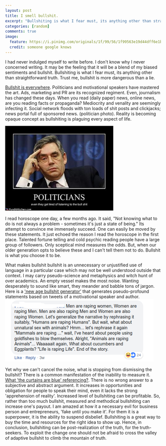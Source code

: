 ```yaml
---
layout: post
title: I smell bullshit.
excerpt: "Bullshiting is what I fear must, its anything other than straightforward truth. Trust me, bullshit is more dangerous than a lie."
categories: [random]
comments: true
image:
  feature: https://i.pinimg.com/originals/1f/99/56/1f99563e19d44dff6e1baa3a6cc58106.jpg
  credit: someone google knows
---
```



I had never indulged myself to write before. I don't know why I never concerned writing.  It may be the feeling that it will be a blend of my biased sentiments and bullshit. Bullshiting is what I fear must, its anything other than straightforward truth. Trust me, bullshit is more dangerous than a lie.

[Bullshit is everywhere](https://www.youtube.com/watch?v=XPrRxhYJMkQ&t=182s). Politicians and motivational speakers have mastered the art.  Ads, marketing and PR are its recognized regiment. Even, journalism has changed these days. When you read (daily paper) news, online news, are you reading facts or propaganda? Mediocrity and venality are seemingly infecting it.  Social network floods with ton loads of shit posts and clickjacks; news portal full of sponsored news. (politician photo). Reality is becoming opaque concept as bullshiting is plaguing every aspect of life.

![Politicians Bullshit](/img/bullshit/bullshit.jpg)

I read horoscope one day, a few months ago. It said, "Not knowing what to do is not always a problem - sometimes it's just a state of being." Its attempt to convince me immensely succeed.  One can easily be moved by these statements. It just echoed the reason I read the horoscope in the first place.  Talented fortune telling and cold psychic reading people have a large group of followers. Only sceptical mind measures the odds. But, when our older generation opts to believe these and I can't tell them not to do. Bullshit is what you choose it to be.

What makes bullshit bullshit is an unnecessary or unjustified use of language in a particular case which may not be well understood outside that context. I may carry pseudo-science and metaphysics and witch hunt of over academics.  An empty vessel makes the most noise. Wanting desperately to sound like smart, they meander and babble tons of jargon. Here is a ['new age bullshit generator'](https://github.com/sebpearce/bullshit) that generates pseudo-profound statements based on tweets of a motivational speaker and author.
![Intellegent Bullshit](/img/bullshit/one-way-of-bullshiting.png)

Yet why we can't cancel the noise, what is stopping from dismissing the bullshit? There is a common manifestation of the inability to measure it.
[What 'the curtains are blue' referencing?](https://www.reddit.com/r/OutOfTheLoop/comments28l5vhwhat_is_the_curtains_are_blue_referencing/).
There is no wrong answer to a subjective and abstract argument. It increases in opportunities and obligation for people to speak their mind,  even it lacks the strong 'apprehension of reality'. Increased level of bullshiting can be profitable. So, rather than too much bullshit, measured and methodical bullshiting can increase one's payout. I am amazed at how it a necessary evil for business person and entrepreneurs, 'fake until you make it'. For them it is a superpower, it is the ability to suspend disbelief. Bullshiting is a great way to buy the time and resources for the right idea to show up. Hence, in conclusion, bullshiting can be post-realization of the truth, for the truth-seekers. To exploit the change one should not be afraid to cross the valley of adaptive bullshit to climb the mountain of truth.
